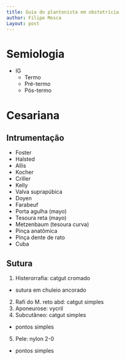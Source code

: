 ```yaml
---
title: Guia do plantonista em obstetrícia
author: Filipe Mosca
Layout: post
---
```


# Semiologia
* IG
  * Termo
  * Pré-termo
  * Pós-termo

# Cesariana
## Intrumentação
* Foster
* Halsted
* Allis
* Kocher
* Criller
* Kelly
* Valva suprapúbica
* Doyen
* Farabeuf
* Porta agulha (mayo)
* Tesoura reta (mayo)
* Metzenbaum (tesoura curva)
* Pinça anatômica
* Pinça dente de rato
* Cuba

## Sutura
1. Histerorrafia: catgut cromado
  * sutura em chuleio ancorado
2. Rafi do M. reto abd: catgut simples
3. Aponeurose: vycril
4. Subcutâneo: catgut simples
  * pontos simples
5. Pele: nylon 2-0
  * pontos simples
